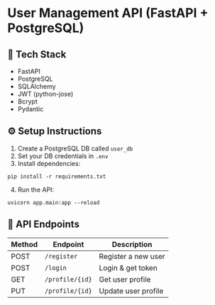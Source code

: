 # User Management API (FastAPI + PostgreSQL)

## 🚀 Tech Stack
- FastAPI
- PostgreSQL
- SQLAlchemy
- JWT (python-jose)
- Bcrypt
- Pydantic

## ⚙️ Setup Instructions

1. Create a PostgreSQL DB called `user_db`
2. Set your DB credentials in `.env`
3. Install dependencies:
```
pip install -r requirements.txt
```
4. Run the API:
```
uvicorn app.main:app --reload
```

## 📌 API Endpoints

| Method | Endpoint         | Description         |
|--------|------------------|---------------------|
| POST   | `/register`      | Register a new user |
| POST   | `/login`         | Login & get token   |
| GET    | `/profile/{id}`  | Get user profile    |
| PUT    | `/profile/{id}`  | Update user profile |
